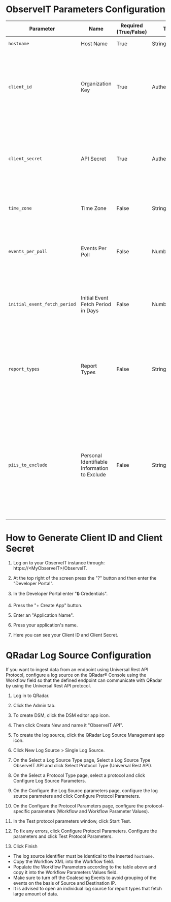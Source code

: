 # ObserveIT Parameters Configuration
| Parameter                          | Name                       | Required (True/False) | Type            | Description | Default Value                                                                                                                                                              |
|------------------------------------|----------------------------|-----------------------|-----------------|-------------|----------------------------------------------------------------------------------------------------------------------------------------------------------------------------|
| `hostname`                           | Host Name                  | True                  | String          | IP for the instance. | `https://myobserveit.com`                                                                                                                                                   |
| `client_id`                          | Organization Key           | True                  | Authentication  | Can be received through the Developer Portal by selecting Credentials and pressing the Create App button. |                                                                                                                                                                             |
| `client_secret`                      | API Secret                 | True                  | Authentication  | Can be received through the Developer Portal by selecting Credentials and pressing the Create App button. |                                                                                                                                                                             |
| `time_zone`                          | Time Zone                  | False                 | String          | The timezone used in ObserveIT. | `UTC`                                                                                                                                                                       |
| `events_per_poll`                    | Events Per Poll            | False                 | Number          | Max number of records to return per poll. Note: a large fetch may cause timeout errors. | `100`                                                                                                                                                                       |
| `initial_event_fetch_period`         | Initial Event Fetch Period in Days | False                 | Number          | Number of days in the past from which events will be initially retrieved. | `7`                                                                                                                                                                       |
| `report_types`                       | Report Types               | False                 | String          | Comma-separated list of report types to poll. | `alert_v0`,<br>`audit_configuration_v0`,<br>`audit_logins_v0`,<br>`audit_saved_sessions_v0`,<br>`audit_session_playback_v0`,<br>`system_events_v0`,<br>`user_command_activity_with_output_v0`,<br>`user_command_output_stream_v0`,<br>`user_dba_activity_v0`,<br>`user_file_activity_v0`,<br>`user_interface_activity_v0`,<br>`user_messaging_actions_activity_v0`,<br>`user_session_v0` |
| `piis_to_exclude`                    | Personal Identifiable Information to Exclude | False                 | String          | Comma-separated list of Personal Identifiable Information (PII) to exclude. | `loginName`,<br>`secondaryLoginName`,<br>`endpointName`,<br>`remoteHostName`,<br>`windowTitle`,<br>`accessedUrl`,<br>`domainName`,<br>`secondaryDomainName`,<br>`remoteAddress`,<br>`sqlUserName`,<br>`sessionServerName`,<br>`sessionLoginName`,<br>`savedSessionName`,<br>`operatorUsername`,<br>`operatorDomainName`,<br>`userName`,<br>`machineName` |


# How to Generate Client ID and Client Secret
1. Log on to your ObserveIT instance through: https://\<MyObserveIT>/ObserveIT.

2. At the top right of the screen press the "?" button and then enter the "Developer Portal".

3. In the Developer Portal enter "🔒 Credentials".

4. Press the "+ Create App" button.

5. Enter an "Application Name".

6. Press your application's name.

7. Here you can see your Client ID and Client Secret.


# QRadar Log Source Configuration
If you want to ingest data from an endpoint using Universal Rest API Protocol, configure a log source on the QRadar® Console using the Workflow field so that the defined endpoint can communicate with QRadar by using the Universal Rest API protocol.

1. Log in to QRadar.

2. Click the Admin tab.

3. To create DSM, click the DSM editor app icon.

4. Then click Create New and name it "ObserveIT API".

4. To create the log source, click the QRadar Log Source Management app icon.

5. Click New Log Source > Single Log Source.

6. On the Select a Log Source Type page, Select a Log Source Type ObserveIT API and click Select Protocol Type (Universal Rest API).

7. On the Select a Protocol Type page, select a protocol and click Configure Log Source Parameters.

8. On the Configure the Log Source parameters page, configure the log source parameters and click Configure Protocol Parameters.

9. On the Configure the Protocol Parameters page, configure the protocol-specific parameters (Workflow and Workflow Parameter Values).

10. In the Test protocol parameters window, click Start Test.

10. To fix any errors, click Configure Protocol Parameters. Configure the parameters and click Test Protocol Parameters.

11. Click Finish

- The log source identifier must be identical to the inserted `hostname`.
- Copy the Workflow XML into the Workflow field.
- Populate the Workflow Parameters according to the table above and copy it into the Workflow Parameters Values field.
- Make sure to turn off the Coalescing Events to avoid grouping of the events on the basis of Source and Destination IP.
- It is advised to open an individual log source for report types that fetch large amount of data.
